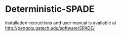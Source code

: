 # Deterministic-SPADE

Installation instructions and user manual is available at
http://pengqiu.gatech.edu/software/SPADE/

